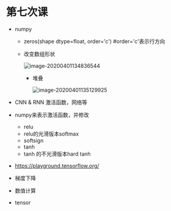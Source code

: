 # 第七次课

* numpy

   + zeros(shape dtype=float, order='c') #order='c'表示行方向

   + 改变数组形状

     ![image-20200401134836544](C:\Users\Felix\AppData\Roaming\Typora\typora-user-images\image-20200401134836544.png)

     + 堆叠

       ![image-20200401135129925](C:\Users\Felix\AppData\Roaming\Typora\typora-user-images\image-20200401135129925.png)

* CNN & RNN 激活函数，网络等
* numpy来表示激活函数，并修改
  	+ relu
  	+ relu的光滑版本softmax
  	+ softsign
  	+ tanh
  	+ tanh 的不光滑版本hard tanh

* https://playground.tensorflow.org/
* 梯度下降
* 数值计算
* tensor